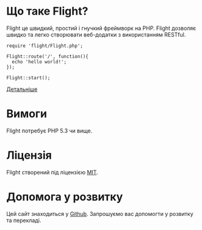 # Що таке Flight?

Flight це швидкий, простий і гнучкий фреймворк на PHP.
Flight дозволяє швидко та легко створювати веб-додатки з використанням RESTful.

``` php?start_inline=1
require 'flight/Flight.php';

Flight::route('/', function(){
  echo 'hello world!';
});

Flight::start();
```

[Детальніше]({{page.lang|prepend:'/'|replace:'/.',''}}/learn)

# Вимоги

Flight потребує PHP 5.3 чи вище.

# Ліцензія

Flight створений під ліцензією [MIT](https://github.com/mikecao/flight/blob/master/LICENSE).

# Допомога у розвитку

Цей сайт знаходиться у [Github](https://github.com/mikecao/flightphp.com).
Запрошуємо вас допомогти у розвитку та перекладі.